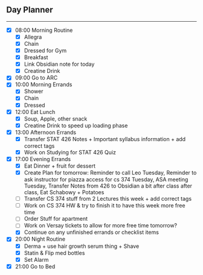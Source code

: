 ## Day Planner
---
- [x] 08:00 Morning Routine
	- [x] Allegra
	- [x] Chain
	- [x] Dressed for Gym
	- [x] Breakfast
	- [x] Link Obsidian note for today
	- [x] Creatine Drink
- [x] 09:00 Go to ARC
- [x] 10:00 Morning Errands
	- [x] Shower
	- [x] Chain
	- [x] Dressed
- [x] 12:00 Eat Lunch
	- [x] Soup, Apple, other snack
	- [x] Creatine Drink to speed up loading phase
- [x] 13:00 Afternoon Errands
	- [x] Transfer STAT 426 Notes + Important syllabus information + add correct tags
	- [x] Work on Studying for STAT 426 Quiz 
- [x] 17:00 Evening Errands
	- [x] Eat Dinner + fruit for dessert
	- [x] Create Plan for tomorrow: Reminder to call Leo Tuesday, Reminder to ask instructor for piazza access for cs 374 Tuesday, ASA meeting Tuesday, Transfer Notes from 426 to Obsidian a bit after class after class, Eat Schabowy + Potatoes
	- [ ] Transfer CS 374 stuff from 2 Lectures this week + add correct tags
	- [ ] Work on CS 374 HW & try to finish it to have this week more free time
	- [ ] Order Stuff for apartment
	- [ ] Work on Versay tickets to allow for more free time tomorrow?
	- [x] Continue on any unfinished errands or checklist items 
 - [x] 20:00 Night Routine
	 - [x] Derma + use hair growth serum thing + Shave
	 - [x] Statin & Flip med bottles
	 - [x] Set Alarm
- [x] 21:00 Go to Bed